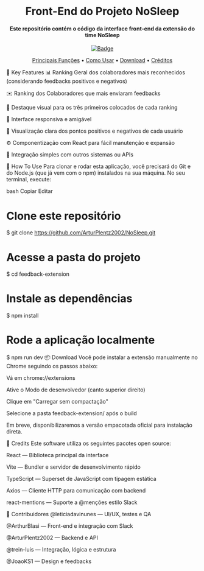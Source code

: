 <h1 align="center"> <br> Front-End do Projeto NoSleep <br> </h1> <h4 align="center">Este repositório contém o código da interface front-end da extensão do time NoSleep</h4> <p align="center"> <a href="https://badge.fury.io/js/electron-markdownify"> <img src="https://badge.fury.io/js/electron-markdownify.svg" alt="Badge"> </a> </p> <p align="center"> <a href="#key-features">Principais Funções</a> • <a href="#how-to-use">Como Usar</a> • <a href="#download">Download</a> • <a href="#credits">Créditos</a> </p>


🔑 Key Features
📊 Ranking Geral dos colaboradores mais reconhecidos (considerando feedbacks positivos e negativos)

✉️ Ranking dos Colaboradores que mais enviaram feedbacks

🥇 Destaque visual para os três primeiros colocados de cada ranking

📱 Interface responsiva e amigável

👀 Visualização clara dos pontos positivos e negativos de cada usuário

⚙️ Componentização com React para fácil manutenção e expansão

🔌 Integração simples com outros sistemas ou APIs

🚀 How To Use
Para clonar e rodar esta aplicação, você precisará do Git e do Node.js (que já vem com o npm) instalados na sua máquina. No seu terminal, execute:

bash
Copiar
Editar
# Clone este repositório
$ git clone https://github.com/ArturPlentz2002/NoSleep.git

# Acesse a pasta do projeto
$ cd feedback-extension

# Instale as dependências
$ npm install

# Rode a aplicação localmente
$ npm run dev
📦 Download
Você pode instalar a extensão manualmente no Chrome seguindo os passos abaixo:

Vá em chrome://extensions

Ative o Modo de desenvolvedor (canto superior direito)

Clique em "Carregar sem compactação"

Selecione a pasta feedback-extension/ após o build

Em breve, disponibilizaremos a versão empacotada oficial para instalação direta.

🙌 Credits
Este software utiliza os seguintes pacotes open source:

React — Biblioteca principal da interface

Vite — Bundler e servidor de desenvolvimento rápido

TypeScript — Superset de JavaScript com tipagem estática

Axios — Cliente HTTP para comunicação com backend

react-mentions — Suporte a @menções estilo Slack

👥 Contribuidores
@leticiadavinunes — UI/UX, testes e QA

@ArthurBlasi — Front-end e integração com Slack

@ArturPlentz2002 — Backend e API

@trein-luis — Integração, lógica e estrutura

@JoaoKS1 — Design e feedbacks
